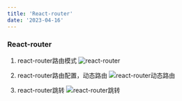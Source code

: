 ```yaml
---
title: 'React-router'
date: '2023-04-16'
---
```

### React-router
1. react-router路由模式
![react-router](/images/react-router.png)

2. react-router路由配置，动态路由
![react-router动态路由](/images/react-router动态路由.png)

3. react-router跳转
![react-router跳转](/images/react-router路由跳转.png)